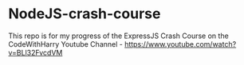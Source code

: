 # NodeJS-crash-course
This repo is for my progress of the ExpressJS Crash Course on the CodeWithHarry Youtube Channel - https://www.youtube.com/watch?v=BLl32FvcdVM
